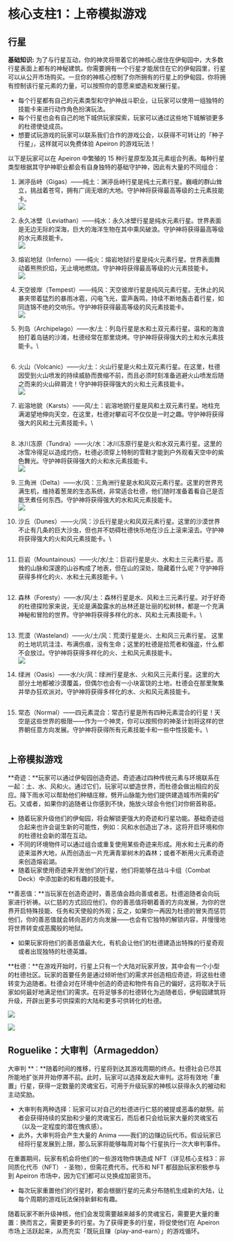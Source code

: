 # 核心支柱1：上帝模拟游戏

## 行星

**基础知识:** 为了与行星互动，你的神灵将带着它的神核心居住在伊甸园中，大多数行星表面上都有的神秘建筑。你需要拥有一个行星才能居住在它的伊甸园里，行星可以从公开市场购买。一旦你的神核心控制了你所拥有的行星上的伊甸园，你将拥有控制该行星元素的力量，可以按照你的意愿来塑造和发展行星。&#x20;

* 每个行星都有自己的元素类型和守护神战斗职业，让玩家可以使用一组独特的技能卡来进行动作角色扮演玩法。
* 每个行星也会有自己的地下城供玩家探索，玩家可以通过这些地下城解锁更多的杜德使徒成员。
* 想要试玩游戏的玩家可以联系我们合作的游戏公会，以获得不可转让的「种子行星」，这样就可以免费体验 Apeiron 的游戏玩法！

以下是玩家可以在 Apeiron 中繁殖的 15 种行星原型及其元素组合列表。每种行星类型根据其守护神职业都会有自身独特的基础守护神，因此有大量的不同组合：

1. 渊渟岳峙（Gigas）——纯土：渊渟岳峙行星是纯土元素行星。巍峨的群山耸立，挑战着苍穹，拥有广阔无垠的大地。守护神将获得最高等级的土元素技能卡。\
   ![](<../../.gitbook/assets/image (8).png>)
2. 永久冰壁（Leviathan）——纯水：永久冰壁行星是纯水元素行星。世界表面是无边无际的深海，巨大的海洋生物在其中乘风破浪。守护神将获得最高等级的水元素技能卡。\
   ![](<../../.gitbook/assets/avatar\_Leviathan (1).png>)
3. 熔岩地狱（Inferno）——纯火：熔岩地狱行星是纯火元素行星。世界表面舞动着熊熊炽焰，无止境地燃烧。守护神将获得最高等级的火元素技能卡。\
   ![](../../.gitbook/assets/\_avatar\_Inferno.png)
4. 天空彼岸（Tempest）——纯风：天空彼岸行星是纯风元素行星。无休止的风暴夹带着猛烈的暴雨冰雹，闪电飞光，雷声轰鸣，持续不断地轰击着行星，如同连锦不绝的交响乐。守护神将获得最高等级的风元素技能卡。\
   ![](<../../.gitbook/assets/avatar\_Tempest (1).png>)
5.  列岛（Archipelago）——水/土：列岛行星是水和土双元素行星。温和的海浪拍打着岛链的沙滩，杜德经常在那里烧烤。守护神将获得强大的土和水元素技能卡。\


    <img src="../../.gitbook/assets/avatar_Archipelago.png" alt="" data-size="original">
6. 火山（Volcanic）——火/土：火山行星是火和土双元素行星。在这里，杜德因受到火山喷发的持续威胁而畏缩不前，而且必须时刻准备逃避火山喷发后随之而来的火山碎屑流！守护神将获得强大的火和土元素技能卡。\
   ![](../../.gitbook/assets/\_avatar\_Volcanic.png)
7.  岩溶地貌（Karsts）——风/土：岩溶地貌行星是风和土双元素行星。地柱充满渴望地伸向天空，在这里，杜德对攀岩可不仅仅是一时之趣。守护神将获得强大的风和土元素技能卡。\


    <img src="../../.gitbook/assets/avatar_Karsts (1).png" alt="" data-size="original">
8. 冰川冻原（Tundra）——火/水：冰川冻原行星是火和水双元素行星。这里的冰雪冷得足以造成灼伤，杜德必须穿上特制的雪鞋才能到户外观看天空中的紫色舞光。守护神将获得强大的火和水元素技能卡。\
   ![](<../../.gitbook/assets/avatar\_Tundra (1).png>)
9. 三角洲（Delta）——水/风：三角洲行星是水和风双元素行星。这里的世界充满生机，维持着葱茏的生态系统，非常适合杜德，他们随时准备着看自己是否能烹煮任何东西。守护神将获得强大的水和风元素技能卡。\
   ![](../../.gitbook/assets/\_avatar\_Delta.png)
10. 沙丘（Dunes）——火/风：沙丘行星是火和风双元素行星。这里的沙漠世界不止有几条的巨大沙虫，但也并不妨碍杜德快乐地在沙丘上滚来滚去。守护神将获得强大的火和风元素技能卡。\


    <img src="../../.gitbook/assets/avatar_Dunes (1).png" alt="" data-size="original">
11. 巨岩（Mountainous）——火/水/土：巨岩行星是火、水和土三元素行星。高耸的山脉和深邃的山谷构成了地表，但在山的深处，隐藏着什么呢？守护神将获得多样化的火、水和土元素技能卡。\


    <img src="../../.gitbook/assets/avatar_Mountainous (1).png" alt="" data-size="original">
12. 森林（Foresty）——水/风/土：森林行星是水、风和土三元素行星。对于好奇的杜德探险家来说，无论是满盈露水的丛林还是壮丽的松树林，都是一个充满神秘和冒险的世界。守护神将获得多样化的水、风和土元素技能卡。\


    <img src="../../.gitbook/assets/avatar_Foresty (2).png" alt="" data-size="original">
13. 荒漠（Wasteland）——火/土/风：荒漠行星是火、土和风三元素行星。 这里的土地坑坑洼洼、布满伤痕，没有生命；这里的杜德是拾荒者和强盗，什么都不会放过。守护神将获得多样化的火、土和风元素技能卡。\
    ![](../../.gitbook/assets/\_avatar\_Wasteland.png)
14. 绿洲（Oasis）——水/火/风：绿洲行星是水、火和风三元素行星。这里的大部分土地都被沙漠覆盖，但偶尔也会有一小块富饶的土地，杜德会在那里聚集并举办狂欢派对。守护神将获得多样化的水、火和风元素技能卡。

    <img src="../../.gitbook/assets/avatar_Oasis.png" alt="" data-size="original">
15. 常态（Normal）——四元素混合：常态行星是所有四种元素混合的行星！天空是这些世界的极限——作为一个神灵，你可以按照你的神圣计划将这样的世界朝任意方向发展。守护神将获得所有元素技能卡和一些中性技能卡。\


    <img src="../../.gitbook/assets/avatar_Normal (1).png" alt="" data-size="original">

## 上帝模拟游戏

**奇迹：**玩家可以通过伊甸园创造奇迹。奇迹通过四种传统元素与环境联系在一起：土、水、风和火。通过它们，玩家可以塑造世界，而杜德会做出相应的反应。降下雨水可以帮助他们种植庄稼，劈开山脉能为他们提供建造城市所需的矿石。又或者，如果你的追随者让你感到不快，施放火球会令他们对你俯首称臣。

* 随着玩家升级他们的伊甸园，将会解锁更强大的奇迹和行星功能。基础奇迹组合起来也许会诞生新的可能性，例如：风和水创造出了冰，这将开启环境和你的杜德社会新的潜在互动。
* 不同的环境物件可以通过组合或重复使用某些奇迹来形成。用水和土元素的奇迹来滋养大地，从而创造出一片充满青翠树木的森林；或者不断用火元素奇迹来创造熔岩湖。
* 随着玩家使用奇迹来开发他们的行星，他们将能够在战斗卡组（Combat Deck）中添加新的和有趣的技能卡。

**善恶值：**当玩家在创造奇迹时，善恶值会趋向善或者恶。杜德追随者会向玩家进行祈祷。以仁慈的方式回应他们，你的善恶值将朝着善的方向发展，为你的世界开启特殊技能、任务和天使般的外观；反之，如果你一再因为杜德的冒失而惩罚他们，你的善恶值就会转向恶的方向发展——也会有它独特的解锁内容，并慢慢地将世界转变成恶魔般的地狱。

* 如果玩家将他们的善恶值最大化，有机会让他们的杜德建造出特殊的行星奇观或者出现独特的杜德英雄。

**杜德：**在游戏开始时，行星上只有一个大陆对玩家开放，其中会有一个小型的杜德社区。玩家的首要任务是通过倾听他们的需求并创造相应奇迹，将这些杜德转变为追随者。杜德会对在环境中创造的奇迹和物件有自己的偏好，这将取决于玩家如何最好地满足他们的需求。在将足够多的杜德转化为追随者后，伊甸园建筑将升级，开辟出更多可供探索的大陆和更多可供转化的杜德。

![](https://lh4.googleusercontent.com/koc2q0wIWFXG1wzl0sEOgXyAZ5ELAawyP08J6gPv7UPc8LCMydDpPro1KZI3jQcJeHLgmFPYb3VNSTVg3RcN1BrK3Ok\_dVuNtHnIMEcBoFp3g-cQrNq00JjaA-vVb90ht9-qTrMj)

![](https://lh5.googleusercontent.com/np2nYRpXxbW1lTj6ydE56vJhRAGxdqUcHYqI2fh5ya3rKfH41c5rq0-Mh6YaB2ktqXCLNnw0O3EbIAlLv1BS1dJo7lBnd0rIbtWNbw0U5XbRn499LpmNwzo3v46BWsY1VjaqwDpi)

## Roguelike：大审判（Armageddon）&#x20;

大审判 **：**随着时间的推移，行星将到达其游戏周期的终点。杜德社会已尽其所能地扩张并开始停滞不前。此时，玩家可以选择发起大审判。这将有效地「重置」行星，获得一定数量的灵魂宝石，可用于升级玩家的神核以获得永久的被动和主动奖励。

* 大审判有两种选择：玩家可以对自己的杜德进行仁慈的被提或恶毒的献祭。前者会获得持续的奖励和少量的灵魂宝石，而后者只会给玩家大量的灵魂宝石（以及一定程度的潜在愧疚感）。
* 此外，大审判将会产生大量的 Anima ——我们的边赚边玩代币。假设玩家已经将行星发展到上限，那么玩家将能够每周对每个行星执行一次大审判事件。&#x20;

在重置期间，玩家有机会将他们的一些游戏物件铸造成 NFT（详见核心支柱3：非同质化代币（NFT） - 圣物），但需花费代币。代币和 NFT 都鼓励玩家积极参与到 Apeiron 市场中，因为它们都可以兑换成加密货币。

* 每次玩家重置他们的行星时，都会根据行星的元素分布随机生成新的大陆，让每个周期的游戏玩法保持新鲜和有趣。

随着玩家不断升级神核，他们会发现需要越来越多的灵魂宝石，需要更大量的重置：换而言之，需要更多的行星。为了获得更多的行星，将促使他们在 Apeiron 市场上活跃起来，从而充实「既玩且赚（play-and-earn）」的游戏循环。
